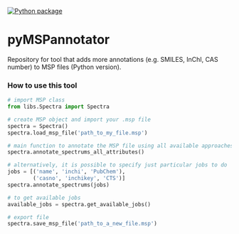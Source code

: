 [![Python package](https://github.com/xtrojak/pyMSPannotator/actions/workflows/python-package.yml/badge.svg)](https://github.com/xtrojak/pyMSPannotator/actions/workflows/python-package.yml)

# pyMSPannotator
Repository for tool that adds more annotations (e.g. SMILES, InChI, CAS number) to MSP files (Python version).

### How to use this tool

```python
# import MSP class
from libs.Spectra import Spectra

# create MSP object and import your .msp file
spectra = Spectra()
spectra.load_msp_file('path_to_my_file.msp')

# main function to annotate the MSP file using all available approaches
spectra.annotate_spectrums_all_attributes()

# alternatively, it is possible to specify just particular jobs to do
jobs = [('name', 'inchi', 'PubChem'),
        ('casno', 'inchikey', 'CTS')]
spectra.annotate_spectrums(jobs)

# to get available jobs
available_jobs = spectra.get_available_jobs()

# export file 
spectra.save_msp_file('path_to_a_new_file.msp')
```
